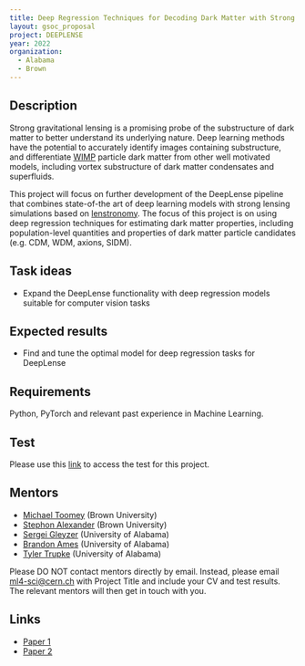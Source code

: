 ```yaml
---
title: Deep Regression Techniques for Decoding Dark Matter with Strong Gravitational Lensing 
layout: gsoc_proposal
project: DEEPLENSE
year: 2022
organization:
  - Alabama
  - Brown
---
```


## Description

Strong gravitational lensing is a promising probe of the substructure of dark matter to better understand its underlying nature. Deep learning methods have the potential to accurately identify images containing substructure, and differentiate [WIMP](https://en.wikipedia.org/wiki/Weakly_interacting_massive_particles) particle dark matter from other well motivated models, including vortex substructure of dark matter condensates and superfluids.

This project will focus on further development of the DeepLense pipeline that combines state-of-the art of deep learning models with strong lensing simulations based on [lenstronomy](https://lenstronomy.readthedocs.io/en/latest/). The focus of this project is on using deep regression techniques for estimating dark matter properties, including population-level quantities and properties of dark matter particle candidates (e.g. CDM, WDM, axions, SIDM).

## Task ideas
 * Expand the DeepLense functionality with deep regression models suitable for computer vision tasks 

## Expected results
 *  Find and tune the optimal model for deep regression tasks for DeepLense

## Requirements
Python, PyTorch and relevant past experience in Machine Learning. 

## Test
Please use this [link](https://docs.google.com/document/d/1y9-F1Z8iz_GvVRL9lQmMKlbq3ID3spiW0npe1s1fXwg/edit?usp=sharing) to access the test for this project. 

## Mentors
  * [Michael Toomey](mailto:ml4-sci@cern.ch) (Brown University)
  * [Stephon Alexander](mailto:ml4-sci@cern.ch) (Brown University)
  * [Sergei Gleyzer](mailto:ml4-sci@cern.ch) (University of Alabama)
  * [Brandon Ames](mailto:ml4-sci@cern.ch) (University of Alabama)
  * [Tyler Trupke](mailto:ml4-sci@cern.ch) (University of Alabama) 

Please DO NOT contact mentors directly by email. Instead, please email [ml4-sci@cern.ch](mailto:ml4-sci@cern.ch) with Project Title and include your CV and test results. The relevant mentors will then get in touch with you. 


## Links
  * [Paper 1](https://arxiv.org/abs/2008.12731)
  * [Paper 2](https://arxiv.org/abs/1909.07346)
